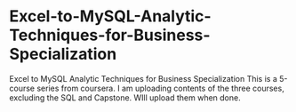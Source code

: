 # Excel-to-MySQL-Analytic-Techniques-for-Business-Specialization
Excel to MySQL Analytic Techniques for Business Specialization
This is a 5-course series from coursera.
I am uploading contents of the three courses, excluding the SQL and Capstone. WIll upload them when done.
